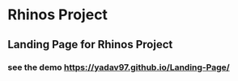 # Rhinos Project

## Landing Page for Rhinos Project 

### see the demo https://yadav97.github.io/Landing-Page/


